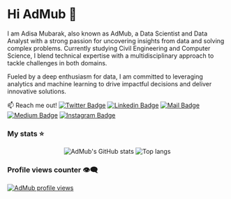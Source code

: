 # Hi AdMub 👋

I am Adisa Mubarak, also known as AdMub, a Data Scientist and Data Analyst with a strong passion for uncovering insights from data and solving complex problems. Currently studying Civil Engineering and Computer Science, I blend technical expertise with a multidisciplinary approach to tackle challenges in both domains.

Fueled by a deep enthusiasm for data, I am committed to leveraging analytics and machine learning to drive impactful decisions and deliver innovative solutions.

:mailbox: Reach me out!
[![Twitter Badge](https://img.shields.io/badge/-@AdisaAdmub-1ca0f1?style=flat&labelColor=1ca0f1&logo=twitter&logoColor=white&link=https://x.com/AdisaAdmub)](https://x.com/AdisaAdmub) 
[![Linkedin Badge](https://img.shields.io/badge/-Mubarak_Adisa-0e76a8?style=flat&labelColor=0e76a8&logo=linkedin&logoColor=white&link=https://www.linkedin.com/in/mubarak-adisa-334a441b6/)](https://www.linkedin.com/in/mubarak-adisa-334a441b6/) 
[![Mail Badge](https://img.shields.io/badge/-admub465-c0392b?style=flat&labelColor=c0392b&logo=gmail&logoColor=white)](mailto:admub465@gmail.com)
[![Medium Badge](https://img.shields.io/badge/-@admub465-000000?style=flat&labelColor=000000&logo=medium&logoColor=white&link=https://medium.com/@admub465)](https://medium.com/@admub465) 
[![Instagram Badge](https://img.shields.io/badge/-mubarakadisa-e84393?style=flat&labelColor=e84393&logo=instagram&logoColor=white&link=https://www.instagram.com/mubarakadisa/?hl=en)](https://www.instagram.com/mubarakadisa/?hl=en)



### My stats ⭐

<div align="center">
<img alt="AdMub's GitHub stats" src="https://github-readme-stats.vercel.app/api?username=AdMub&show_icons=true&theme=transparent"/>
<img alt="Top langs" src="https://github-readme-stats.vercel.app/api/top-langs/?username=AdMub&layout=compact&&langs_count=8"/>  
</div>

### Profile views counter 👁️‍🗨️
[![AdMub profile views](https://u8views.com/api/v1/github/profiles/7869344/views/day-week-month-total-count.svg)](https://u8views.com/github/AdMub)
